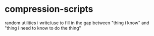 # compression-scripts
random utilities i write/use to fill in the gap between "thing i know" and "thing i need to know to do the thing"
